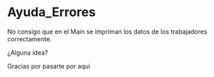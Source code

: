 # Ayuda_Errores

No consigo que en el Main se impriman los datos de los trabajadores correctamente.

¿Alguna idea?

Gracias por pasarte por aquí

